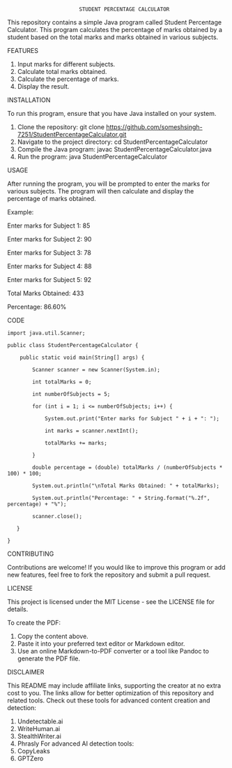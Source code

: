                            STUDENT PERCENTAGE CALCULATOR

This repository contains a simple Java program called Student Percentage Calculator. This program calculates the percentage of marks obtained by a student based on the total marks and marks obtained in various subjects.

FEATURES
1. Input marks for different subjects.
2. Calculate total marks obtained.
3. Calculate the percentage of marks.
4. Display the result.

INSTALLATION

To run this program, ensure that you have Java installed on your system.
1. Clone the repository:
git clone 	https://github.com/someshsingh-7251/StudentPercentageCalculator.git
2. Navigate to the project directory:
cd StudentPercentageCalculator
3. Compile the Java program:
javac StudentPercentageCalculator.java
4. Run the program:
java StudentPercentageCalculator

USAGE

After running the program, you will be prompted to enter the marks for various subjects. The program will then calculate and display the percentage of marks obtained.

Example:

Enter marks for Subject 1: 85

Enter marks for Subject 2: 90

Enter marks for Subject 3: 78

Enter marks for Subject 4: 88

Enter marks for Subject 5: 92

Total Marks Obtained: 433

Percentage: 86.60%

CODE


    import java.util.Scanner;

    public class StudentPercentageCalculator {

        public static void main(String[] args) {
    
            Scanner scanner = new Scanner(System.in);
        
            int totalMarks = 0;
        
            int numberOfSubjects = 5;
        
            for (int i = 1; i <= numberOfSubjects; i++) {
        
                System.out.print("Enter marks for Subject " + i + ": ");
            
                int marks = scanner.nextInt();
            
                totalMarks += marks;
        
            }
        
            double percentage = (double) totalMarks / (numberOfSubjects * 100) * 100;
        
            System.out.println("\nTotal Marks Obtained: " + totalMarks);
        
            System.out.println("Percentage: " + String.format("%.2f", percentage) + "%");
        
            scanner.close();
    
       }

    }

CONTRIBUTING

Contributions are welcome! If you would like to improve this program or add new features, feel free to fork the repository and submit a pull request.

LICENSE

This project is licensed under the MIT License - see the LICENSE file for details.

To create the PDF:

1. Copy the content above.
2. Paste it into your preferred text editor or Markdown editor.
3. Use an online Markdown-to-PDF converter or a tool like Pandoc to generate the PDF file.

DISCLAIMER

This README may include affiliate links, supporting the creator at no extra cost to you. The links allow for better optimization of this repository and related tools. Check out these tools for advanced content creation and detection:
1. Undetectable.ai
2. WriteHuman.ai
3. StealthWriter.ai
4. Phrasly
For advanced AI detection tools:
1. CopyLeaks
2. GPTZero
